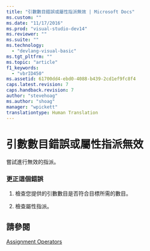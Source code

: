 ```yaml
---
title: "引數數目錯誤或屬性指派無效 | Microsoft Docs"
ms.custom: ""
ms.date: "11/17/2016"
ms.prod: "visual-studio-dev14"
ms.reviewer: ""
ms.suite: ""
ms.technology: 
  - "devlang-visual-basic"
ms.tgt_pltfrm: ""
ms.topic: "article"
f1_keywords: 
  - "vbrID450"
ms.assetid: 61700dd4-ebd0-4088-b439-2cd1ef9fc8f4
caps.latest.revision: 7
caps.handback.revision: 7
author: "stevehoag"
ms.author: "shoag"
manager: "wpickett"
translationtype: Human Translation
---
```

# 引數數目錯誤或屬性指派無效
嘗試進行無效的指派。  
  
### 更正這個錯誤  
  
1.  檢查您提供的引數數目是否符合目標所需的數目。  
  
2.  檢查屬性指派。  
  
## 請參閱  
 [Assignment Operators](../../visual-basic/language-reference/operators/assignment-operators.md)